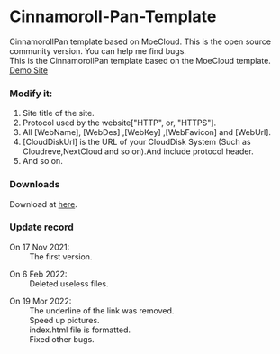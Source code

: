 # Cinnamoroll-Pan-Template
CinnamorollPan template based on MoeCloud. This is the open source community version. You can help me find bugs.<br/>
This is the CinnamorollPan template based on the MoeCloud template.<br/>
<a href="https://ygyp.xyz/demo/MoeCloud-Tem-V1/" target="_blank">Demo Site</a><br/>
### Modify it: <br/>
1. Site title of the site. <br/>
2. Protocol used by the website["HTTP", or, "HTTPS"]. <br/>
3. All [WebName], [WebDes] ,[WebKey] ,[WebFavicon] and [WebUrl]. <br/>
4. [CloudDiskUrl] is the URL of your CloudDisk System (Such as Cloudreve,NextCloud and so on).And include protocol header.
5. And so on. <br/>
### Downloads <br/>
Download at [here](https://github.com/MoeRabbitStudio/Cinnamoroll-Pan-Template/releases).<br/>

### Update record <br/>
On 17 Nov 2021: <br/>
&nbsp;&nbsp;&nbsp;&nbsp;&nbsp;&nbsp;&nbsp;&nbsp;
The first version.<br/>

On 6 Feb 2022: <br/>
&nbsp;&nbsp;&nbsp;&nbsp;&nbsp;&nbsp;&nbsp;&nbsp;
Deleted useless files.<br/>

On 19 Mor 2022: <br/>
&nbsp;&nbsp;&nbsp;&nbsp;&nbsp;&nbsp;&nbsp;&nbsp;
The underline of the link was removed. <br/>
&nbsp;&nbsp;&nbsp;&nbsp;&nbsp;&nbsp;&nbsp;&nbsp;
Speed up pictures. <br/>
&nbsp;&nbsp;&nbsp;&nbsp;&nbsp;&nbsp;&nbsp;&nbsp;
index.html file is formatted. <br/>
&nbsp;&nbsp;&nbsp;&nbsp;&nbsp;&nbsp;&nbsp;&nbsp;
Fixed other bugs. <br/>
